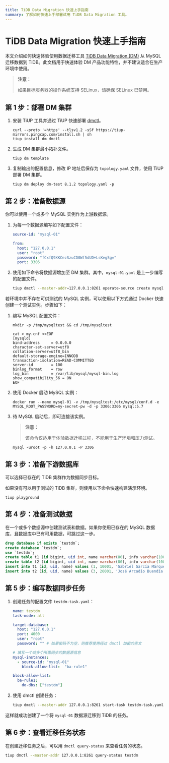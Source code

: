 ```yaml
---
title: TiDB Data Migration 快速上手指南
summary: 了解如何快速上手部署试用 TiDB Data Migration 工具。
---
```


# TiDB Data Migration 快速上手指南

本文介绍如何快速体验使用数据迁移工具 [TiDB Data Migration (DM)](/dm/dm-overview.md) 从 MySQL 迁移数据到 TiDB。此文档用于快速体验 DM 产品功能特性，并不建议适合在生产环境中使用。

> **注意：**
>
> 如果目标服务器的操作系统支持 SELinux，请确保 SELinux 已禁用。

## 第 1 步：部署 DM 集群

1. 安装 TiUP 工具并通过 TiUP 快速部署 [dmctl](/dm/dmctl-introduction.md)。

    
    ```shell
    curl --proto '=https' --tlsv1.2 -sSf https://tiup-mirrors.pingcap.com/install.sh | sh
    tiup install dm dmctl
    ```

2. 生成 DM 集群最小拓扑文件。

    
    ```
    tiup dm template
    ```

3. 复制输出的配置信息，修改 IP 地址后保存为 `topology.yaml` 文件，使用 TiUP 部署 DM 集群。

    
    ```shell
    tiup dm deploy dm-test 8.1.2 topology.yaml -p
    ```

## 第 2 步：准备数据源

你可以使用一个或多个 MySQL 实例作为上游数据源。

1. 为每一个数据源编写如下配置文件：

    
    ```yaml
    source-id: "mysql-01"

    from:
      host: "127.0.0.1"
      user: "root"
      password: "fCxfQ9XKCezSzuCD0Wf5dUD+LsKegSg="
      port: 3306
    ```

2. 使用如下命令将数据源增加至 DM 集群。其中，`mysql-01.yaml` 是上一步编写的配置文件。

    
    ```bash
    tiup dmctl --master-addr=127.0.0.1:8261 operate-source create mysql-01.yaml # --master-addr 填写 master_servers 其中之一。
    ```

若环境中并不存在可供测试的 MySQL 实例，可以使用以下方式通过 Docker 快速创建一个测试实例。步骤如下：

1. 编写 MySQL 配置文件：

    
    ```shell
    mkdir -p /tmp/mysqltest && cd /tmp/mysqltest

    cat > my.cnf <<EOF
    [mysqld]
    bind-address     = 0.0.0.0
    character-set-server=utf8
    collation-server=utf8_bin
    default-storage-engine=INNODB
    transaction-isolation=READ-COMMITTED
    server-id        = 100
    binlog_format    = row
    log_bin          = /var/lib/mysql/mysql-bin.log
    show_compatibility_56 = ON
    EOF
    ```

2. 使用 Docker 启动 MySQL 实例：

    
    ```shell
    docker run --name mysql-01 -v /tmp/mysqltest:/etc/mysql/conf.d -e MYSQL_ROOT_PASSWORD=my-secret-pw -d -p 3306:3306 mysql:5.7
    ```

3. 待 MySQL 启动后，即可连接该实例。

    > **注意：**
    >
    > 该命令仅适用于体验数据迁移过程，不能用于生产环境和压力测试。

    
    ```shell
    mysql -uroot -p -h 127.0.0.1 -P 3306
    ```

## 第 3 步：准备下游数据库

可以选择已存在的 TiDB 集群作为数据同步目标。

如果没有可以用于测试的 TiDB 集群，则使用以下命令快速构建演示环境。


```shell
tiup playground
```

## 第 4 步：准备测试数据

在一个或多个数据源中创建测试表和数据。如果你使用已存在的 MySQL 数据库，且数据库中已有可用数据，可跳过这一步。


```sql
drop database if exists `testdm`;
create database `testdm`;
use `testdm`;
create table t1 (id bigint, uid int, name varchar(80), info varchar(100), primary key (`id`), unique key(`uid`)) DEFAULT CHARSET=utf8mb4 COLLATE=utf8mb4_bin;
create table t2 (id bigint, uid int, name varchar(80), info varchar(100), primary key (`id`), unique key(`uid`)) DEFAULT CHARSET=utf8mb4 COLLATE=utf8mb4_bin;
insert into t1 (id, uid, name) values (1, 10001, 'Gabriel García Márquez'), (2, 10002, 'Cien años de soledad');
insert into t2 (id, uid, name) values (3, 20001, 'José Arcadio Buendía'), (4, 20002, 'Úrsula Iguarán'), (5, 20003, 'José Arcadio');
```

## 第 5 步：编写数据同步任务

1. 创建任务的配置文件 `testdm-task.yaml`：

    
    ```yaml
    name: testdm
    task-mode: all

    target-database:
      host: "127.0.0.1"
      port: 4000
      user: "root"
      password: "" # 如果密码不为空，则推荐使用经过 dmctl 加密的密文

    # 填写一个或多个所需同步的数据源信息
    mysql-instances:
      - source-id: "mysql-01"
        block-allow-list:  "ba-rule1"

    block-allow-list:
      ba-rule1:
        do-dbs: ["testdm"]
    ```

2. 使用 dmctl 创建任务：

    
    ```bash
    tiup dmctl --master-addr 127.0.0.1:8261 start-task testdm-task.yaml
    ```

这样就成功创建了一个将 `mysql-01` 数据源迁移到 TiDB 的任务。

## 第 6 步：查看迁移任务状态

在创建迁移任务之后，可以用 `dmctl query-status` 来查看任务的状态。


```bash
tiup dmctl --master-addr 127.0.0.1:8261 query-status testdm
```
